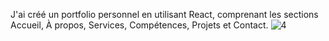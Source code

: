 J'ai créé un portfolio personnel en utilisant React, comprenant les sections Accueil, À propos, Services, Compétences, Projets et Contact.
![4](https://user-images.githubusercontent.com/95626827/223087274-59216d02-4662-42b5-86ae-7aa96aab7816.PNG)
